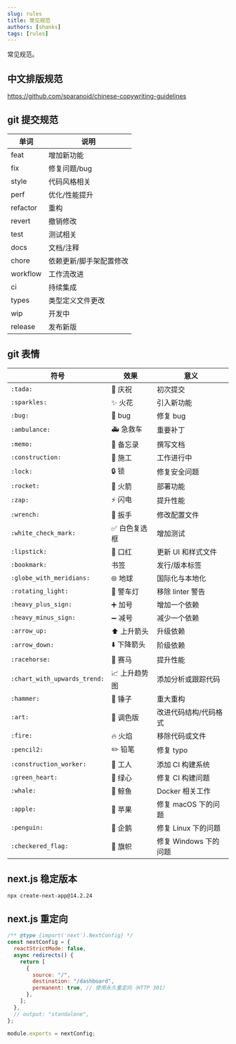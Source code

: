 ```yaml
---
slug: rules
title: 常见规范
authors: [shanks]
tags: [rules]
---
```


常见规范。

<!-- truncate -->


## 中文排版规范

https://github.com/sparanoid/chinese-copywriting-guidelines

## git 提交规范

| 单词 | 说明 |
| -- | -- |
| feat | 增加新功能 |
| fix | 修复问题/bug |
| style | 代码风格相关 |
| perf | 优化/性能提升 |
| refactor | 重构 |
| revert | 撤销修改 |
| test | 测试相关 |
| docs | 文档/注释 |
| chore | 依赖更新/脚手架配置修改 |
| workflow | 工作流改进 |
| ci | 持续集成 |
| types | 类型定义文件更改 |
| wip | 开发中 |
| release | 发布新版 |

## git 表情

| 符号                         | 效果                                  | 意义                  |
| -- | -- | -- |
| `:tada:`                     | :tada: 庆祝                           | 初次提交              |
| `:sparkles:`                 | :sparkles: 火花                       | 引入新功能            |
| `:bug:`                      | :bug: bug                             | 修复 bug              |
| `:ambulance:`                | :ambulance: 急救车                    | 重要补丁              |
| `:memo:`                     | :memo: 备忘录                         | 撰写文档              |
| `:construction:`             | :construction: 施工                   | 工作进行中            |
| `:lock:`                     | :lock: 锁                             | 修复安全问题          |
| `:rocket:`                   | :rocket: 火箭                         | 部署功能              |
| `:zap:`                      | :zap: 闪电                            | 提升性能              |
| `:wrench:`                   | :wrench:  扳手                        | 修改配置文件          |
| `:white_check_mark:`         | :white_check_mark: 白色复选框         | 增加测试              |
| `:lipstick:`                 | :lipstick: 口红                       | 更新 UI 和样式文件    |
| `:bookmark:`                 | 书签                                  | 发行/版本标签         |
| `:globe_with_meridians:`     | :globe_with_meridians: 地球           | 国际化与本地化        |
| `:rotating_light:`           | :rotating_light: 警车灯               | 移除 linter 警告      |
| `:heavy_plus_sign:`          | :heavy_plus_sign: 加号                | 增加一个依赖          |
| `:heavy_minus_sign:`         | :heavy_minus_sign: 减号               | 减少一个依赖          |
| `:arrow_up:`                 | :arrow_up: 上升箭头                   | 升级依赖              |
| `:arrow_down:`               | :arrow_down: 下降箭头                 | 阶级依赖              |
| `:racehorse:`                | :racehorse: 赛马                      | 提升性能              |
| `:chart_with_upwards_trend:` | :chart_with_upwards_trend: 上升趋势图 | 添加分析或跟踪代码    |
| `:hammer:`                   | :hammer:  锤子                        | 重大重构              |
| `:art:`                      | :art: 调色版                          | 改进代码结构/代码格式 |
| `:fire:`                     | :fire: 火焰                           | 移除代码或文件        |
| `:pencil2:`                  | :pencil2: 铅笔                        | 修复 typo             |
| `:construction_worker:`      | :construction_worker: 工人            | 添加 CI 构建系统      |
| `:green_heart:`              | :green_heart: 绿心                    | 修复 CI 构建问题      |
| `:whale:`                    | :whale: 鲸鱼                          | Docker 相关工作       |
| `:apple:`                    | :apple: 苹果                          | 修复 macOS 下的问题   |
| `:penguin:`                  | :penguin: 企鹅                        | 修复 Linux 下的问题   |
| `:checkered_flag:`           | :checkered_flag: 旗帜                 | 修复 Windows 下的问题 |


## next.js 稳定版本

```shell
npx create-next-app@14.2.24
```

## next.js 重定向

```javascript
/** @type {import('next').NextConfig} */
const nextConfig = {
  reactStrictMode: false,
  async redirects() {
    return [
      {
        source: "/",
        destination: "/dashboard",
        permanent: true, // 使用永久重定向（HTTP 301）
      },
    ];
  },
  // output: "standalone",
};

module.exports = nextConfig;
```

